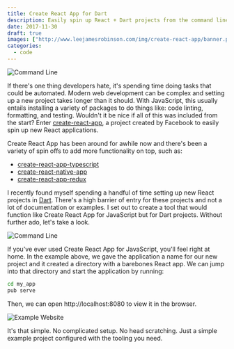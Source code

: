 ```yaml
---
title: Create React App for Dart
description: Easily spin up React + Dart projects from the command line.
date: 2017-11-30
draft: true
images: ["http://www.leejamesrobinson.com/img/create-react-app/banner.png"]
categories:
  - code
---
```


![Command Line](/img/create-react-app/banner.png)


If there's one thing developers hate, it's spending time doing tasks that could be automated. Modern web development can be complex and setting up a new project takes longer than it should. With JavaScript, this usually entails installing a variety of packages to do things like: code linting, formatting, and testing. Wouldn't it be nice if all of this was included from the start? Enter [create-react-app](https://github.com/facebookincubator/create-react-app), a project created by Facebook to easily spin up new React applications.

Create React App has been around for awhile now and there's been a variety of spin offs to add more functionality on top, such as:

- [create-react-app-typescript](https://github.com/wmonk/create-react-app-typescript)
- [create-react-native-app](https://github.com/react-community/create-react-native-app/)
- [create-react-app-redux](https://github.com/notrab/create-react-app-redux)

I recently found myself spending a handful of time setting up new React projects in [Dart](https://www.dartlang.org). There's a high barrier of entry for these projects and not a lot of documentation or examples. I set out to create a tool that would function like Create React App for JavaScript but for Dart projects. Without further ado, let's take a look.

![Command Line](/img/create-react-app/example.gif)

If you've ever used Create React App for JavaScript, you'll feel right at home. In the example above, we gave the application a name for our new project and it created a directory with a barebones React app. We can jump into that directory and start the application by running:

```sh
cd my_app
pub serve
```

Then, we can open http://localhost:8080 to view it in the browser.

![Example Website](/img/create-react-app/website.png)

It's that simple. No complicated setup. No head scratching. Just a simple example project configured with the tooling you need.